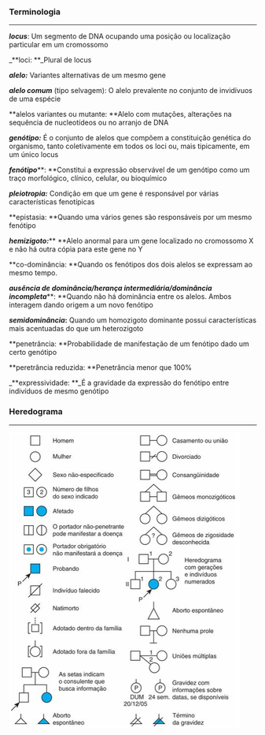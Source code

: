 ### Terminologia

---

_**locus**_: Um segmento de DNA ocupando uma posição ou localização particular em um cromossomo

\_**loci: **\_Plural de locus

_**alelo:**_ Variantes alternativas de um mesmo gene

_**alelo comum**_ \(tipo selvagem\): O alelo prevalente no conjunto de invidívuos de uma espécie

**alelos variantes ou mutante: **Alelo com mutações, alterações na sequência de nucleotídeos ou no arranjo de DNA

_**genótipo:**_ É o conjunto de alelos que compõem a constituição genética do organismo, tanto coletivamente em todos os loci ou, mais tipicamente, em um único locus

_**fenótipo**_**: **Constitui a expressão observável de um genótipo como um traço morfológico, clínico, celular, ou bioquímico

_**pleiotropia:**_ Condição em que um gene é responsável por várias características fenotípicas

**epistasia: **Quando uma vários genes são responsáveis por um mesmo fenótipo

_**hemizigoto:**_** **Alelo anormal para um gene localizado no cromossomo X e não há outra cópia para este gene no Y

**co-dominância: **Quando os fenótipos dos dois alelos se expressam ao mesmo tempo.

_**ausência de dominância/herança intermediária/dominância incompleta**_**: **Quando não há dominância entre os alelos. Ambos interagem dando origem a um novo fenótipo

_**semidominância**_**:** Quando um homozigoto dominante possui características mais acentuadas do que um heterozigoto

**penetrância: **Probabilidade de manifestação de um fenótipo dado um certo genótipo

**peretrância reduzida: **Penetrância menor que 100%

_**expressividade: **_É a gravidade da expressão do fenótipo entre indivíduos de mesmo genótipo

### Heredograma

---

![](/assets/legenda-heredograma.png)

